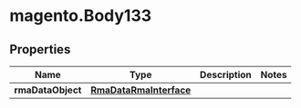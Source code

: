 # magento.Body133

## Properties
Name | Type | Description | Notes
------------ | ------------- | ------------- | -------------
**rmaDataObject** | [**RmaDataRmaInterface**](RmaDataRmaInterface.md) |  | 


